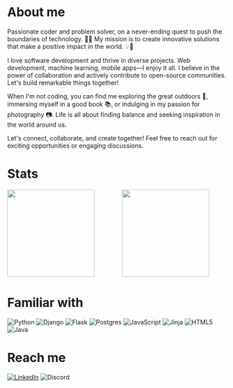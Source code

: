 # About me

Passionate coder and problem solver, on a never-ending quest to push the boundaries of technology. 🚀✨ My mission is to create innovative solutions that make a positive impact in the world. 💡💪

I love software development and thrive in diverse projects. Web development, machine learning, mobile apps—I enjoy it all. I believe in the power of collaboration and actively contribute to open-source communities. Let's build remarkable things together!

When I'm not coding, you can find me exploring the great outdoors 🌲, immersing myself in a good book 📚, or indulging in my passion for photography 📷. Life is all about finding balance and seeking inspiration in the world around us.

Let's connect, collaborate, and create together! Feel free to reach out for exciting opportunities or engaging discussions.

# Stats
<div align="left">
<img height="200em" src="https://github-my-stats.vercel.app/api?username=gshuvam&show_icons=true&theme=radical" />
  &nbsp;&nbsp;&nbsp;&nbsp;
  &nbsp;&nbsp;&nbsp;&nbsp;
  &nbsp;&nbsp;&nbsp;&nbsp;
<img height="200em" src="https://github-my-stats.vercel.app/api/top-langs/?username=gshuvam&layout=donut&theme=radical" /> 
</div>

# Familiar with

![Python](https://img.shields.io/badge/python-3670A0?style=for-the-badge&logo=python&logoColor=ffdd54)
![Django](https://img.shields.io/badge/django-%23092E20.svg?style=for-the-badge&logo=django&logoColor=white)
![Flask](https://img.shields.io/badge/flask-%23000.svg?style=for-the-badge&logo=flask&logoColor=white)
![Postgres](https://img.shields.io/badge/postgres-%23316192.svg?style=for-the-badge&logo=postgresql&logoColor=white)
![JavaScript](https://img.shields.io/badge/javascript-%23323330.svg?style=for-the-badge&logo=javascript&logoColor=%23F7DF1E)
![Jinja](https://img.shields.io/badge/jinja-white.svg?style=for-the-badge&logo=jinja&logoColor=black)
![HTML5](https://img.shields.io/badge/html5-%23E34F26.svg?style=for-the-badge&logo=html5&logoColor=white)
![Java](https://img.shields.io/badge/java-%23ED8B00.svg?style=for-the-badge&logo=java&logoColor=white)


# Reach me 
[![LinkedIn](https://img.shields.io/badge/linkedin-%230077B5.svg?style=for-the-badge&logo=linkedin&logoColor=white)](https://www.linkedin.com/in/shuvam-ghosh-b3078218b/)
![Discord](https://img.shields.io/badge/Discord-%237289DA.svg?style=for-the-badge&logo=discord&logoColor=white)

